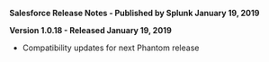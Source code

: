 **Salesforce Release Notes - Published by Splunk January 19, 2019**


**Version 1.0.18 - Released January 19, 2019**

* Compatibility updates for next Phantom release
